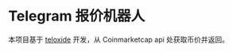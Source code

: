 # Telegram 报价机器人

本项目基于 [teloxide](https://github.com/teloxide/teloxide) 开发，从 Coinmarketcap api 处获取币价并返回。